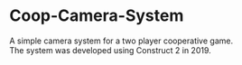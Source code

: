 # Coop-Camera-System
A simple camera system for a two player cooperative game.<br>
The system was developed using Construct 2 in 2019.
